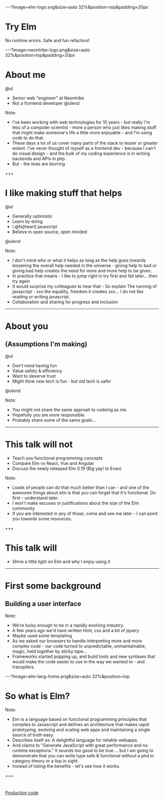 ---?image=elm-logo.svg&size=auto 32%&position=top&padding=20px
# Try Elm
No runtime errors. Safe and fun refactors!

---?image=neontribe-logo.png&size=auto 32%&position=top&padding=20px
# About me
@ul
- Senior web "engineer" at Neontribe
- Not a frontend developer
@ulend

Note:

- I've been working with web technologies for 10 years - but really I'm less of a computer scientist - more a person who just likes making stuff that might make someone's life a little more enjoyable - and I'm using code to do that.  
- These days a lot of us cover many parts of the stack to lesser or greater extent. I've never thought of myself as a frontend dev - because I can't do visual design - and the bulk of my coding experience is in writing backends and APIs in php.
- But - the lines are blurring


+++


# I like making stuff that helps

@ul

- Generally optimistic
- Learn by doing
- I @fa[heart] javascript
- Believe in open source, open minded

@ulend

Note:

- I don't mind who or what it helps as long as the help goes towards lessening the overall help needed in the universe - giving help to bad or giving bad help creates the need for more and more help to be given.
- In practice that means - I like to jump right in try first and fail later... then try again
- It would surprise my colleagues to hear that - So explain The runnnig of javascript - xxx the equality, freedom it creates xxx... I do not like reading or writing javascript.
- Collaboration and sharing for progress and inclusion

---

# About you
## (Assumptions I'm making)
@ul

- Don't mind having fun
- Value safety & efficiency
- Want to deserve trust
- Might think new tech is fun - but old tech is safer

@ulend

Note:

- You might not share the same approah to codeing as me.
- Hopefully you are more responsible.
- Probably share some of the same goals...

---

# This talk will not

- Teach you functional programming concepts
- Compare Elm vs React, Vue and Angular
- Discuss the newly released Elm 0.19 (Big yay! to Evan)

Note:
- Loads of people can do that much better than I can - and one of the awesome things about elm is that you can forget that it's functional. Do first - understand later.
- I won't make excuses or justifications about the size of the Elm community
- If you are interested in any of those, come and see me later - I can point you towards some resources.


+++

# This talk will

- Shine a little light on Elm and why I enjoy using it

---

# First some background
## Building a user interface

Note:
- We're lucky enough to be in a rapidly evolving industry.
- A few years ago we'd have written html, css and a bit of jquery
- Maybe used some templating
- As we asked our browsers to handle interpreting more and more complex code - our code turned to unpredictable, unmaintainable, magic, held together by sticky tape...
- Frameworks started popping up, and build tools and new syntaxes that would make the code easier to use in the way we wanted to - and transpilers.

---?image=elm-lang-home.png&size=auto 32%&position=top
# So what is Elm?

Note:
- Elm is a language based on functional programming principles that compiles to Javascript and defines an architecture that makes rapid prototyping, evolving and scaling web apps and maintaining a single source of truth easy.
- Describes itself as: A delightful language for reliable webapps.
- And claims to "Generate JavaScript with great performance and no runtime exceptions." It sounds too good to be true.... but I am going to demonstrate that you can write type safe & functional without a phd in category theory or a lisp in sight.
- Instead of listing the benefits - let's see how it works.

+++



#
[Production code](https://github.co.uk/katjam/elm-pic-story-site)
